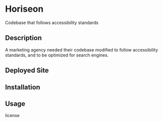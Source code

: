 # Horiseon
Codebase that follows accessibility standards

## Description
A marketing agency needed their codebase modified to follow accessibility standards, and to be optimized for search engines.

## Deployed Site


## Installation


## Usage

license